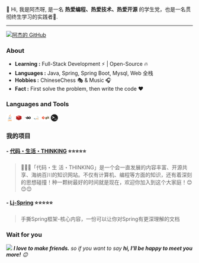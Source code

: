 <!--
**github.com/amatureemoprince** is a ✨ _special_ ✨ repository because its `README.md` (this file) appears on your GitHub profile.

Here are some ideas to get you started:

- 🔭 I’m currently working on ...
- 🌱 I’m currently learning ...
- 👯 I’m looking to collaborate on ...
- 🤔 I’m looking for help with ...
- 💬 Ask me about ...
- 📫 How to reach me: ...
- 😄 Pronouns: ...
- ⚡ Fun fact: ...
-->

👋 Hi, 我是阿杰呀, 是一名 **热爱编程、热爱技术、热爱开源** 的学生党，也是一名贯彻终生学习的实践者🚀. 

---------------------------------------------------------------------------------------------------------------------------------------------------------------------------------

[![阿杰的 GitHub](https://github-readme-stats.vercel.app/api?username=amatureemoprince&show_icons=true&title_color=fff&icon_color=79ff97&text_color=9f9f9f&bg_color=151515)](https://github.com/amatureemoprince)


### About

-  **Learning :** Full-Stack Development :zap: | Open-Source :fire:    
-  **Languages :** Java, Spring, Spring Boot, Mysql, Web 全栈
-  **Hobbies :** ChineseChess :performing_arts: & Music :headphones:
-  **Fact :** First solve the problem, then write the code :heart:


### Languages and Tools

<code><img height="20" src="https://raw.githubusercontent.com/github/explore/80688e429a7d4ef2fca1e82350fe8e3517d3494d/topics/java/java.png"></code>
<code><img height="20" src="https://raw.githubusercontent.com/github/explore/80688e429a7d4ef2fca1e82350fe8e3517d3494d/topics/redis/redis.png"></code>
<code><img height="20" src="https://raw.githubusercontent.com/github/explore/80688e429a7d4ef2fca1e82350fe8e3517d3494d/topics/go/go.png"></code>
<code><img height="20" src="https://raw.githubusercontent.com/github/explore/80688e429a7d4ef2fca1e82350fe8e3517d3494d/topics/mysql/mysql.png"></code>
<code><img height="20" src="https://raw.githubusercontent.com/github/explore/80688e429a7d4ef2fca1e82350fe8e3517d3494d/topics/git/git.png"></code>
<code><img height="20" src="https://raw.githubusercontent.com/github/explore/80688e429a7d4ef2fca1e82350fe8e3517d3494d/topics/terminal/terminal.png"></code>

### 我的项目

#### - [代码・生活・THINKING](https://amatureemoprince.github.io/CodeLifeThinking/) ⭐⭐⭐⭐⭐

>🎉🎉🎉「代码・生 活・THINKING」是一个会一直发展的内容丰富、开源共享、海纳百川的知识网站。不仅有计算机、编程等方面的知识，还有着深刻的思想碰撞！种一颗树最好的时间就是现在，欢迎你加入到这个大家庭！😊😊😊

#### - [Lj-Spring](https://github.com/amatureemoprince/Lj-Spring) ⭐⭐⭐⭐⭐

>手撕Spring框架-核心内容，一份可以让你对Spring有更深理解的文档

### Wait for you

<img src="https://media.giphy.com/media/LnQjpWaON8nhr21vNW/giphy.gif" width="60"> <em><b>I love to make friends.</b> so if you want to say <b>hi, I'll be happy to meet you more!</b> 😊</em>
